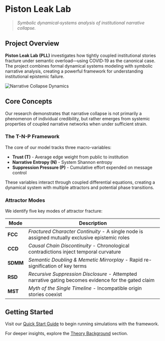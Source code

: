 # Piston Leak Lab

> *Symbolic dynamical‑systems analysis of institutional narrative collapse.*

## Project Overview

**Piston Leak Lab (PLL)** investigates how tightly coupled institutional stories fracture under semantic overload—using COVID‑19 as the canonical case. The project combines formal dynamical systems modeling with symbolic narrative analysis, creating a powerful framework for understanding institutional epistemic failure.

![Narrative Collapse Dynamics](/assets/images/attractor_phase.png)

## Core Concepts

Our research demonstrates that narrative collapse is not primarily a phenomenon of individual credibility, but rather emerges from systemic properties of coupled narrative networks when under sufficient strain.

### The T-N-P Framework

The core of our model tracks three macro-variables:

* **Trust (T)** - Average edge weight from public to institution
* **Narrative Entropy (N)** - System Shannon entropy  
* **Suppression Pressure (P)** - Cumulative effort expended on message control

These variables interact through coupled differential equations, creating a dynamical system with multiple attractors and potential phase transitions.

### Attractor Modes

We identify five key modes of attractor fracture:

| Mode | Description |
|------|-------------|
| **FCC** | *Fractured Character Continuity* - A single node is assigned mutually exclusive epistemic roles |
| **CCD** | *Causal Chain Discontinuity* - Chronological contradictions inject temporal curvature |
| **SDMM** | *Semantic Doubling & Memetic Mirrorplay* - Rapid re-signification of key terms |
| **RSD** | *Recursive Suppression Disclosure* - Attempted narrative gating becomes evidence for the gated claim |
| **MST** | *Myth of the Single Timeline* - Incompatible origin stories coexist |

## Getting Started

Visit our [Quick Start Guide](getting-started.md) to begin running simulations with the framework.

For deeper insights, explore the [Theory Background](theory.md) section.
